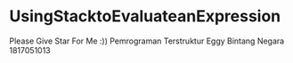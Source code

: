 # UsingStacktoEvaluateanExpression
Please Give Star For Me :))
Pemrograman Terstruktur
Eggy Bintang Negara
1817051013
